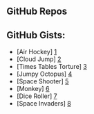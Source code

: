 GitHub Repos
------------

GitHub Gists:
------------
* [Air Hockey] [1]
* [Cloud Jump] [2]
* [Times Tables Torture] [3]
* [Jumpy Octopus] [4]
* [Space Shooter] [5]
* [Monkey] [6]
* [Dice Roller] [7]
* [Space Invaders] [8]

[1]: https://gist.github.com/gillibrand/3271073
[2]: https://gist.github.com/BashedCrab/9098744
[3]: https://gist.github.com/BashedCrab/9062268
[4]: https://gist.github.com/BashedCrab/8949577
[5]: https://gist.github.com/omz/4050951
[6]: https://gist.github.com/GuyCarver/4116156
[7]: https://gist.github.com/mmurdoch/6263978
[8]: https://gist.github.com/davebang/6113246